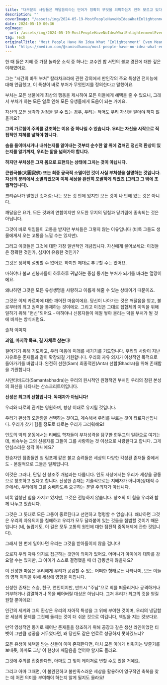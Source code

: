 ```yaml
---
title: "대부분의 사람들은 깨달음이라는 단어가 정확히 무엇을 의미하는지 전혀 모르고 있다고 합니다"
description: ""
coverImage: "/assets/img/2024-05-19-MostPeopleHaveNoIdeaWhatEnlightenmentEvenMeans_0.png"
date: 2024-05-19 00:36
ogImage: 
  url: /assets/img/2024-05-19-MostPeopleHaveNoIdeaWhatEnlightenmentEvenMeans_0.png
tag: Tech
originalTitle: "Most People Have No Idea What ‘Enlightenment’ Even Means"
link: "https://medium.com/@ramisdhanoa/most-people-have-no-idea-what-enlightenment-even-means-2cdf62b22490"
---
```



한 때 들은 지혜 중 가장 놀라운 소식 중 하나는 교수인 밥 서먼의 불교 경전에 대한 깊은 이해였어요.

그는 "시간의 바퀴 부처" 칼라차크라에 관한 강의에서 만인각의 주요 특성인 전지능에 대해 언급했고, 이 특성이 바로 부처가 무엇인지를 정의한다고 말했어요.

부처는 모든 생물에게 최상의 행동을 제시하여 모든 이들에게 혜택을 줄 수 있으니, 그래서 부처가 하는 모든 일로 인해 모든 유생들에게 도움이 되는 거예요.

자신의 모든 생각과 감정을 알 수 있는 경우, 우리는 적어도 우리 자신을 알아야 하지 않을까요?

<div class="content-ad"></div>

**그의 가르침이 주의를 강조하는 이유 중 하나일 수 있습니다. 우리는 자신을 시작으로 직접적인 지혜를 넓혀야 합니다.**

**숨을 들이마시거나 내쉬는지를 알아내는 것부터 순수한 앎 위에 겹쳐진 정신적 환상이 있는지를 알기까지, 우리는 앎을 넓혀가야 합니다.**

**하지만 부처성은 그저 몸으로 표현되는 상태에 그치는 것이 아닙니다.**

**큰원극불(大圓寂佛) 또는 최종 궁극적 소멸이란 것이 사실 부처성을 설명하는 것입니다. 자신의 분리에서 소멸되었으며 이제 세상을 완전히 포괄하게 되었죠 (그리고 그 밖에 초월적입니다).**

<div class="content-ad"></div>

크리슈나가 말했던 것처럼: 나는 모든 것 안에 있지만 모든 것이 나 안에 있는 것은 아니다.

깨달음은 요가, 모든 것과의 연합이지만 오도한 무지의 밀침과 당기림에 종속되는 것은 아닙니다.

그것이 바로 위임들이 고통을 받지만 부처들은 그렇지 않는 이유입니다 (비록 그들도 생물에게서 오는 고통을 느낄 수는 있지만).

그리고 이것들은 그것에 대한 가장 일반적인 개념입니다. 자신에게 물어보세요: 이것들은 정확한 것인가, 심지어 유용한 것인가?

<div class="content-ad"></div>

그것은 정확히 설명할 수 없어요. 하지만 제대로 추구할 수는 있어요.

마하야나 불교 신봉자들이 하루하루 귀납하는 중심 동기는 부처가 되기를 바라는 열망이에요.

왜냐하면 그것은 모든 유성생명을 사랑하고 이롭게 해줄 수 있는 상태이기 때문이죠.

그것은 이제 카르마에 대한 깨어진 마음이에요. 당신이 나아가는 것은 깨달음을 얻고, 불로부터의 최고 권력을 통제하는 것이에요. 그리고 이것은 그대로 집합체의 이익을 위해 일하기 위해 "헌신"되어요 - 마하야나 신봉자들이 매일 쌓아 올리는 덕을 부처가 될 것에 바치는 방식처럼요.

<div class="content-ad"></div>

출처 이미지

**과일, 마지막 목표, 길 자체로 삼는다!**

걸어가기 위해 기도하고, 우리 마음에 미래를 새기기를 기도합니다. 우리의 사랑이 지난 자유로운 존재들과 같이 확장되길 기원합니다. 우리의 자유 의지가 이상적인 목적으로 돌아가기를 바랍니다. 완전히 선한(Sam) 최종적인(Anta) 선함(Bhadra)을 위해 존재함을 기원합니다. 

사만타바드라(Samantabhadra)는 우리의 원시적인 원형적인 부처인 우리의 참된 본성의 화신을 나타내는 산스크리트어입니다.

**신성은 최고의 선함입니다. 독재자가 아닙니다!**

<div class="content-ad"></div>

우리와 타로의 관계는 영원하며, 항상 이대로 유지될 것입니다.

우리가 환상의 오만함을 선택하는 것이고, 계속해서 우리를 부르는 것이 타로자신입니다. 우리가 찾기 힘들 정도로 타로는 우리가 그리워해요!

인도의 박티 운동에서는 티베트 학자들이 부처성격을 탐구한 힌두교의 일환으로 여기는데, 비슈누는 그의 신봉자를 그들이 그를 사랑하는 것 이상으로 사랑한다고 합니다. 그게 안심스러운 생각 아니에요?

전승자인 점종들인 첨 림포체 같은 불교 승려들은 세상의 다양한 각성된 존재들 중에서도 - 본질적으로 그들은 일체입니다.

<div class="content-ad"></div>

이것은 그러나, 단일 신 창조주 개념과는 다릅니다. 인도 사상에서는 우리가 세상을 공동으로 창조하고 있다고 합니다. 신성한 존재는 기술적으로는 지배자가 아니며(상대적 수준에서), 우리에게 그를 숭배하도록 요구하는 분열 주의자가 아닙니다.

비록 엄청난 힘을 가지고 있지만, 그것은 전능하지 않습니다. 창조의 이 힘을 우리와 함께 나누고 있습니다.

그것은 그 뜻대로 모든 고통이 종료된다고 선언하고 명령할 수 없습니다. 왜냐하면 그것은 우리의 자유의지를 침해하고 우리가 모두 달라붙어 있는 것들을 침범할 것이기 때문입니다 (네, 놀랍게도, 이 길은 모두 고통의 원인에 대한 점진적 중독해제에 관한 것입니다).

그래서 한 번에 일어나면 우리는 그것을 받아들이지 않을 겁니다!

<div class="content-ad"></div>

오로지 우리 자유 의지로 접근하는 것만이 의미가 있어요. 어머니가 아이에게 대화를 강요할 수는 있지만, 그 아이가 스스로 결정했을 때 더 감동받지 않을까요?

이 신성한 마음은 우리에게 우리가 공감할 수 있는 어떠한 형태로든 나타나며, 모든 이들의 영적 이익을 위해 세상에 영향을 미칩니다.

신성한 존재는 스승, 친구, 연인이지만, 반드시 "주님"으로 죄를 떠올리거나 공격하거나 거부하거나 검열하거나 목을 베어버릴 대상은 아닙니다. 그저 우리가 최고의 것을 얻길 원할 뿐이에요!

인간의 세계와 그의 환상은 우리의 자아적 특성을 그 위에 부여한 것이며, 우리의 냉담함은 세상의 문제를 그것에 돌리는 것이 더 쉬운 것으로 여깁니다, 책임을 지는 것보다요.

<div class="content-ad"></div>

만약 영성적인 동기로 깨어난 존재들을 창조하기 위해 공장과 같은 생산 라인이었던 티벳이 그만큼 성공을 거두었다면, 왜 당신도 같은 연료로 성공하지 못하겠느냐?

모든 유생이 혜택을 받는 신들이 이미 존재한다면, 마치 모든 이에게 비춰지는 빛줄기를 보내듯, 아마도 그냥 이 현상에 깨달음을 얻어야 할지도 몰라요.

그것에 주의를 집중한다면, 아마도 그 빛이 레이저로 변할 수도 있을 거예요.

그리고 아마 그때면, 이 불완전하고 불만족스러운 세상을 활용하여 영구적인 축복을 찾는 데 어떤 의미를 부여해야 하는지 알게 될지도 몰라요!